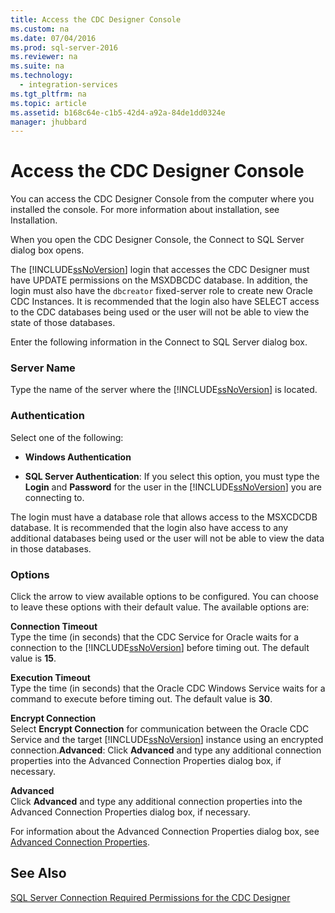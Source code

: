 ```yaml
---
title: Access the CDC Designer Console
ms.custom: na
ms.date: 07/04/2016
ms.prod: sql-server-2016
ms.reviewer: na
ms.suite: na
ms.technology: 
  - integration-services
ms.tgt_pltfrm: na
ms.topic: article
ms.assetid: b168c64e-c1b5-42d4-a92a-84de1dd0324e
manager: jhubbard
---
```

# Access the CDC Designer Console
You can access the CDC Designer Console from the computer where you installed the console. For more information about installation, see Installation.  
  
 When you open the CDC Designer Console, the Connect to SQL Server dialog box opens.  
  
 The [!INCLUDE[ssNoVersion](../../Topics/TopicNameContainA/includes/ssNoVersion_md.md)] login that accesses the CDC Designer must have UPDATE permissions on the MSXDBCDC database. In addition, the login must also have the `dbcreator` fixed-server role to create new Oracle CDC Instances. It is recommended that the login also have SELECT access to the CDC databases being used or the user will not be able to view the state of those databases.  
  
 Enter the following information in the Connect to SQL Server dialog box.  
  
### Server Name  
 Type the name of the server where the [!INCLUDE[ssNoVersion](../../Topics/TopicNameContainA/includes/ssNoVersion_md.md)] is located.  
  
### Authentication  
 Select one of the following:  
  
-   **Windows Authentication**  
  
-   **SQL Server Authentication**: If you select this option, you must type the **Login** and **Password** for the user in the [!INCLUDE[ssNoVersion](../../Topics/TopicNameContainA/includes/ssNoVersion_md.md)] you are connecting to.  
  
 The login must have a database role that allows access to the MSXCDCDB database. It is recommended that the login also have access to any additional databases being used or the user will not be able to view the data in those databases.  
  
### Options  
 Click the arrow to view available options to be configured. You can choose to leave these options with their default value. The available options are:  
  
 **Connection Timeout**  
 Type the time (in seconds) that the CDC Service for Oracle waits for a connection to the [!INCLUDE[ssNoVersion](../../Topics/TopicNameContainA/includes/ssNoVersion_md.md)] before timing out. The default value is **15**.  
  
 **Execution Timeout**  
 Type the time (in seconds) that the Oracle CDC Windows Service waits for a command to execute before timing out. The default value is **30**.  
  
 **Encrypt Connection**  
 Select **Encrypt Connection** for communication between the Oracle CDC Service and the target [!INCLUDE[ssNoVersion](../../Topics/TopicNameContainA/includes/ssNoVersion_md.md)] instance using an encrypted connection.**Advanced**: Click **Advanced** and type any additional connection properties into the Advanced Connection Properties dialog box, if necessary.  
  
 **Advanced**  
 Click **Advanced** and type any additional connection properties into the Advanced Connection Properties dialog box, if necessary.  
  
 For information about the Advanced Connection Properties dialog box, see [Advanced Connection Properties](../../Topics/TopicNameNotContainA/Advanced-Connection-Properties.md).  
  
## See Also  
 [SQL Server Connection Required Permissions for the CDC Designer](../../Topics/TopicNameNotContainA/SQL-Server-Connection-Required-Permissions-for-the-CDC-Designer.md)